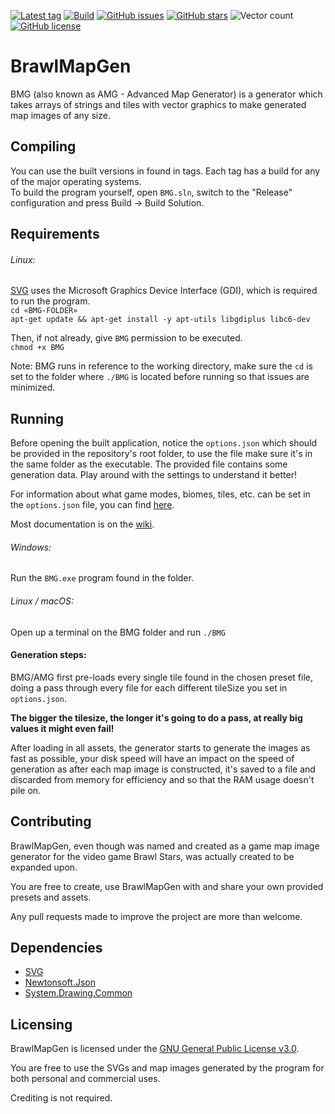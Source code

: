 [![Latest tag](https://img.shields.io/github/v/tag/thedonciuxx/brawlmapgen?label=version)](https://github.com/thedonciuxx/BrawlMapGen/tags)
[![Build](https://img.shields.io/github/workflow/status/thedonciuxx/BrawlMapGen/Multi-platform%20build)](https://github.com/thedonciuxx/BrawlMapGen/actions/workflows/build.yml)
[![GitHub issues](https://img.shields.io/github/issues/thedonciuxx/brawlmapgen)](https://github.com/thedonciuxx/BrawlMapGen/issues)
[![GitHub stars](https://img.shields.io/github/stars/thedonciuxx/BrawlMapGen)](https://github.com/thedonciuxx/BrawlMapGen/stargazers)
![Vector count](https://shields-staging.herokuapp.com/github/directory-file-count/thedonciuxx/brawlmapgen/assets/tiles/brawlstars?type=file&extension=svg&label=tiles%20(excluding%20water))
[![GitHub license](https://img.shields.io/github/license/thedonciuxx/BrawlMapGen)](https://github.com/thedonciuxx/BrawlMapGen/blob/master/COPYING)

# BrawlMapGen
BMG (also known as AMG - Advanced Map Generator) is a generator which takes arrays of strings and tiles with vector graphics to make generated map images of any size.

## Compiling
You can use the built versions in found in tags. Each tag has a build for any of the major operating systems.
<br>To build the program yourself, open `BMG.sln`, switch to the "Release" configuration and press Build → Build Solution.

## Requirements
###### Linux:
[SVG](https://github.com/vvvv/SVG) uses the Microsoft Graphics Device Interface (GDI), which is required to run the program.
<br>```cd «BMG-FOLDER»```
<br>```apt-get update && apt-get install -y apt-utils libgdiplus libc6-dev```

Then, if not already, give `BMG` permission to be executed.
<br>```chmod +x BMG```

Note: BMG runs in reference to the working directory, make sure the `cd` is set to the folder where `./BMG` is located before running so that issues are minimized.

## Running
Before opening the built application, notice the `options.json` which should be provided in the repository's root folder, to use the file make sure it's in the same folder as the executable. The provided file contains some generation data. Play around with the settings to understand it better!

For information about what game modes, biomes, tiles, etc. can be set in the `options.json` file, you can find [here](https://github.com/thedonciuxx/BrawlMapGen/wiki/OPTIONS-Format-1).

Most documentation is on the [wiki](https://github.com/thedonciuxx/BrawlMapGen/wiki).

###### Windows:
Run the `BMG.exe` program found in the folder.

###### Linux / macOS:
Open up a terminal on the BMG folder and run `./BMG`

#### Generation steps:
BMG/AMG first pre-loads every single tile found in the chosen preset file, doing a pass through every file for each different tileSize you set in `options.json`.

**The bigger the tilesize, the longer it's going to do a pass, at really big values it might even fail!**

After loading in all assets, the generator starts to generate the images as fast as possible, your disk speed will have an impact on the speed of generation as after each map image is constructed, it's saved to a file and discarded from memory for efficiency and so that the RAM usage doesn't pile on.

## Contributing
BrawlMapGen, even though was named and created as a game map image generator for the video game Brawl Stars, was actually created to be expanded upon.

You are free to create, use BrawlMapGen with and share your own provided presets and assets.

Any pull requests made to improve the project are more than welcome.

## Dependencies
* [SVG](https://github.com/vvvv/SVG)
* [Newtonsoft.Json](https://github.com/JamesNK/Newtonsoft.Json)
* [System.Drawing.Common](https://www.nuget.org/packages/System.Drawing.Common)

## Licensing
BrawlMapGen is licensed under the [GNU General Public License v3.0](https://github.com/thedonciuxx/BrawlMapGen/blob/master/COPYING).

You are free to use the SVGs and map images generated by the program for both personal and commercial uses.

Crediting is not required.

